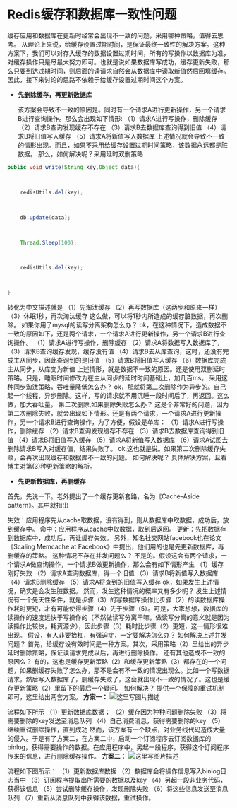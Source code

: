 # Redis缓存和数据库一致性问题

缓存应用和数据库在更新时经常会出现不一致的问题，采用哪种策略，值得去思考。 
从理论上来说，给缓存设置过期时间，是保证最终一致性的解决方案。这种方案下，我们可以对存入缓存的数据设置过期时间，所有的写操作以数据库为准，对缓存操作只是尽最大努力即可。也就是说如果数据库写成功，缓存更新失败，那么只要到达过期时间，则后面的读请求自然会从数据库中读取新值然后回填缓存。因此，接下来讨论的思路不依赖于给缓存设置过期时间这个方案。

- **先删除缓存，再更新数据库**

  该方案会导致不一致的原因是。同时有一个请求A进行更新操作，另一个请求B进行查询操作。那么会出现如下情形: 
  （1）请求A进行写操作，删除缓存 
  （2）请求B查询发现缓存不存在 
  （3）请求B去数据库查询得到旧值 
  （4）请求B将旧值写入缓存 
  （5）请求A将新值写入数据库 
  上述情况就会导致不一致的情形出现。而且，如果不采用给缓存设置过期时间策略，该数据永远都是脏数据。 
  那么，如何解决呢？采用延时双删策略

```java
public void write(String key,Object data){



    redisUtils.del(key);



    db.update(data);



    Thread.Sleep(100);



    redisUtils.del(key);



}
```



转化为中文描述就是 
（1）先淘汰缓存 
（2）再写数据库（这两步和原来一样） 
（3）休眠1秒，再次淘汰缓存 
这么做，可以将1秒内所造成的缓存脏数据，再次删除。 
如果你用了mysql的读写分离架构怎么办？ 
ok，在这种情况下，造成数据不一致的原因如下，还是两个请求，一个请求A进行更新操作，另一个请求B进行查询操作。 
（1）请求A进行写操作，删除缓存 
（2）请求A将数据写入数据库了， 
（3）请求B查询缓存发现，缓存没有值 
（4）请求B去从库查询，这时，还没有完成主从同步，因此查询到的是旧值 
（5）请求B将旧值写入缓存 
（6）数据库完成主从同步，从库变为新值 
上述情形，就是数据不一致的原因。还是使用双删延时策略。只是，睡眠时间修改为在主从同步的延时时间基础上，加几百ms。 
采用这种同步淘汰策略，吞吐量降低怎么办？ 
ok，那就将第二次删除作为异步的。自己起一个线程，异步删除。这样，写的请求就不用沉睡一段时间后了，再返回。这么做，加大吞吐量。 
第二次删除,如果删除失败怎么办？ 
这是个非常好的问题，因为第二次删除失败，就会出现如下情形。还是有两个请求，一个请求A进行更新操作，另一个请求B进行查询操作，为了方便，假设是单库： 
（1）请求A进行写操作，删除缓存 
（2）请求B查询发现缓存不存在 
（3）请求B去数据库查询得到旧值 
（4）请求B将旧值写入缓存 
（5）请求A将新值写入数据库 
（6）请求A试图去删除请求B写入对缓存值，结果失败了。 
ok,这也就是说。如果第二次删除缓存失败，会再次出现缓存和数据库不一致的问题。 
如何解决呢？ 
具体解决方案，且看博主对第(3)种更新策略的解析。

- **先更新数据库，再删缓存**

首先，先说一下。老外提出了一个缓存更新套路，名为《Cache-Aside pattern》。其中就指出

失效：应用程序先从cache取数据，没有得到，则从数据库中取数据，成功后，放到缓存中。 
命中：应用程序从cache中取数据，取到后返回。 
更新：先把数据存到数据库中，成功后，再让缓存失效。 
另外，知名社交网站facebook也在论文《Scaling Memcache at Facebook》中提出，他们用的也是先更新数据库，再删缓存的策略。 
这种情况不存在并发问题么？ 
不是的。假设这会有两个请求，一个请求A做查询操作，一个请求B做更新操作，那么会有如下情形产生 
（1）缓存刚好失效 
（2）请求A查询数据库，得一个旧值 
（3）请求B将新值写入数据库 
（4）请求B删除缓存 
（5）请求A将查到的旧值写入缓存 
ok，如果发生上述情况，确实是会发生脏数据。 
然而，发生这种情况的概率又有多少呢？ 
发生上述情况有一个先天性条件，就是步骤（3）的写数据库操作比步骤（2）的读数据库操作耗时更短，才有可能使得步骤（4）先于步骤（5）。可是，大家想想，数据库的读操作的速度远快于写操作的（不然做读写分离干嘛，做读写分离的意义就是因为读操作比较快，耗资源少），因此步骤（3）耗时比步骤（2）更短，这一情形很难出现。 
假设，有人非要抬杠，有强迫症，一定要解决怎么办？ 
如何解决上述并发问题？ 
首先，给缓存设有效时间是一种方案。其次，采用策略（2）里给出的异步延时删除策略，保证读请求完成以后，再进行删除操作。 
还有其他造成不一致的原因么？ 
有的，这也是缓存更新策略（2）和缓存更新策略（3）都存在的一个问题，如果删缓存失败了怎么办，那不是会有不一致的情况出现么。比如一个写数据请求，然后写入数据库了，删缓存失败了，这会就出现不一致的情况了。这也是缓存更新策略（2）里留下的最后一个疑问。 
如何解决？ 
提供一个保障的重试机制即可，这里给出两套方案。 
**方案一：**
![这里写图片描述]( https://github.com/wind0926/JAVA2020/tree/master/Redis/img/7)

流程如下所示 
（1）更新数据库数据； 
（2）缓存因为种种问题删除失败 
（3）将需要删除的key发送至消息队列 
（4）自己消费消息，获得需要删除的key 
（5）继续重试删除操作，直到成功 
然而，该方案有一个缺点，对业务线代码造成大量的侵入。于是有了方案二，在方案二中，启动一个订阅程序去订阅数据库的binlog，获得需要操作的数据。在应用程序中，另起一段程序，获得这个订阅程序传来的信息，进行删除缓存操作。 
**方案二：** 
![这里写图片描述](https://github.com/wind0926/JAVA2020/tree/master/Redis/img/8)

流程如下图所示： 
（1）更新数据库数据 
（2）数据库会将操作信息写入binlog日志当中 
（3）订阅程序提取出所需要的数据以及key 
（4）另起一段非业务代码，获得该信息 
（5）尝试删除缓存操作，发现删除失败 
（6）将这些信息发送至消息队列 
（7）重新从消息队列中获得该数据，重试操作。

